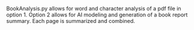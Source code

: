 BookAnalysis.py allows for word and character analysis of a pdf file in option 1.
Option 2 allows for AI modeling and generation of a book report summary. Each page is summarized and combined.
